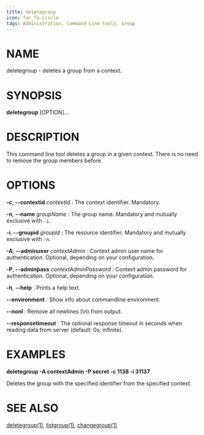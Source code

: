 ```yaml
---
title: deletegroup
icon: far fa-circle
tags: Administration, Command Line tools, Group
---
```


# NAME

deletegroup - deletes a group from a context.

# SYNOPSIS

**deletegroup** [OPTION]...

# DESCRIPTION

This command line tool deletes a group in a given context. There is no need to remove the group members before.

# OPTIONS

**-c**, **--contextid** *contextId*
: The context identifier. Mandatory.

**-n**, **--name** *groupName*
: The group name. Mandatory and mutually exclusive with `-i`.

**-i**, **--groupid** *groupId*
: The resource identifier. Mandatory and mutually exclusive with `-n`.

**-A**, **--adminuser** *contextAdmin*
: Context admin user name for authentication. Optional, depending on your configuration.

**-P**, **--adminpass** *contextAdminPassword*
: Context admin password for authentication. Optional, depending on your configuration.

**-h**, **--help**
: Prints a help text.

**--environment**
: Show info about commandline environment.

**--nonl**
: Remove all newlines (\\n) from output.

**--responsetimeout**
: The optional response timeout in seconds when reading data from server (default: 0s; infinite).

# EXAMPLES

**deletegroup -A contextAdmin -P secret -c 1138 -i 31137**

Deletes the group with the specified identifier from the specified context.

# SEE ALSO

[deletegroup(1)](deletegroup), [listgroup(1)](listgroup), [changegroup(1)](changegroup)
